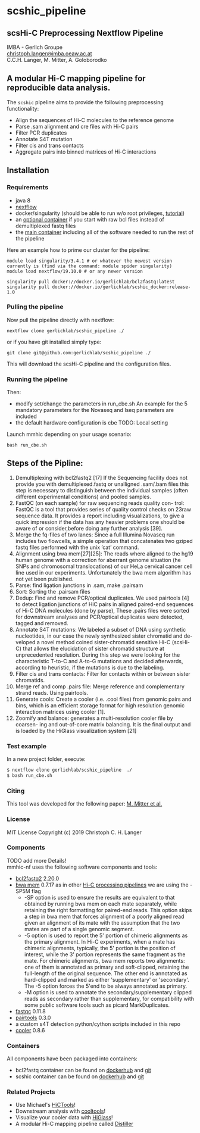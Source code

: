 # scshic_pipeline
## scsHi-C Preprocessing Nextflow Pipeline
IMBA - Gerlich Groupe <br>
christoph.langer@imba.oeaw.ac.at <br>
C.C.H. Langer, M. Mitter, A. Goloborodko

## A modular Hi-C mapping pipeline for reproducible data analysis.

The `scshic` pipeline aims to provide the following preprocessing functionality:

- Align the sequences of Hi-C molecules to the reference genome
- Parse .sam alignment and cre files with Hi-C pairs
- Filter PCR duplicates
- Annotate S4T mutation
- Filter cis and trans contacts
- Aggregate pairs into binned matrices of Hi-C interactions

## Installation

### Requirements

- java 8
- [nextflow](https://www.nextflow.io/)
- docker/singularity (should be able to run w/o root privileges, [tutorial](https://www.digitalocean.com/community/tutorials/how-to-install-and-use-docker-on-ubuntu-16-04))
- an [optional container](https://hub.docker.com/repository/docker/gerlichlab/bcl2fastq) if you start with raw bcl files instead of demultiplexed fastq files
- the [main container](https://hub.docker.com/repository/docker/gerlichlab/scshic_docker) including all of the software needed to run the rest of the pipeline  
  
Here an example how to prime our cluster for the pipeline:
```
module load singularity/3.4.1 # or whatever the newest version currently is (find via the command: module spider singularity)
module load nextflow/19.10.0 # or any newer version

singularity pull docker://docker.io/gerlichlab/bcl2fastq:latest
singularity pull docker://docker.io/gerlichlab/scshic_docker:release-1.0
``` 

### Pulling the pipeline
Now pull the pipeline directly with nextflow:

```
nextflow clone gerlichlab/scshic_pipeline ./
```

or if you have git installed simply type:

```
git clone git@github.com:gerlichlab/scshic_pipeline ./
```

This will download the scsHi-C pipeline and the configuration files.

### Running the pipeline

Then:

- modify set/change the parameters in run_cbe.sh
    An example for the 5 mandatory parameters for the Novaseq and Iseq parameters are included
- the default hardware configuration is cbe
TODO: Local setting

Launch mmhic depending on your usage scenario:

```
bash run_cbe.sh
```

## Steps of the Pipline:
1. Demultiplexing with bcl2fastq2 [17] 
If the Sequencing facility does
not provide you with demultiplexed.fastq or unalligned .sam/.bam files
this step is necessary to distinguish between the individual samples (often
different experimental conditions) and pooled samples.
2. FastQC (on each sample) for raw sequencing reads quality con-
trol: FastQC is a tool that provides series of quality control checks on
23raw sequence data. It provides a report including visualizations, to give a
quick impression if the data has any heavier problems one should be aware
of or consider,before doing any further analysis [39].
3. Merge the fq-files of two lanes: Since a full Illumina Novaseq run
includes two flowcells, a simple operation that concatenates two gziped
fastq files performed with the unix ’cat’ command.
4. Alignment using bwa mem[27][25]: The reads where aligned to the
hg19 human genome with a correction for aberrant genome situation (he
SNPs and chromosomal translocations) of our HeLa cervical cancer cell
line used in our experiments. Unfortunately the bwa mem algorithm has
not yet been published.
5. Parse: find ligation junctions in .sam, make .pairsam
6. Sort: Sorting the .pairsam files
7. Dedup: Find and remove PCR/optical duplicates. We used pairtools [4]
to detect ligation junctions of HiC pairs in aligned paired-end sequences
of Hi-C DNA molecules (done by parse), These .pairs files were sorted for
downstream analyses and PCR/optical duplicates were detected, tagged
and removed.
8. Annotate S4T mutations: We labeled a subset of DNA using synthetic
nucleotides, in our case the newly synthesized sister chromatid and de-
veloped a novel method coined sister-chromatid sensitive Hi-C (scsHi-C)
that allows the elucidation of sister chromatid structure at unprecedented
resolution. During this step we were looking for the characteristic T-to-C
and A-to-G mutations and decided afterwards, according to heuristic, if
the mutations is due to the labeling.
9. Filter cis and trans contacts: Filter for contacts within or between
sister chromatids.
10. Merge ref and comp .pairs file: Merge reference and complementary
strand reads. Using pairtools.
11. Generate cools: Create a cooler (i.e. .cool files) from genomic pairs
and bins, which is an efficient storage format for high resolution genomic
interaction matrices using cooler [1].
12. Zoomify and balance: generates a multi-resolution cooler file by coarsen-
ing and out-of-core matrix balancing. It is the final output and is loaded
by the HiGlass visualization system [21]

### Test example

In a new project folder, execute:

```bash
$ nextflow clone gerlichlab/scshic_pipeline  ./
$ bash run_cbe.sh 
```
### Citing
This tool was developed for the following paper:
[M. Mitter et al.](https://doi.org/10.1101/2020.03.10.978148)


### License

MIT License
Copyright (c) 2019 Christoph C. H. Langer

### Components
TODO add more Details! <br>
mmhic-nf uses the following software components and tools:
- [bcl2fastq2](https://support.illumina.com/sequencing/sequencing_software/bcl2fastq-conversion-software.html) 2.20.0 
- [bwa mem](http://bio-bwa.sourceforge.net/) 0.7.17 as in other [Hi-C processing pipelines](https://data.4dnucleome.org/help/analysis-and-visualization/hi_c-processing-pipelin) we are using the -SP5M flag
    - -SP option is used to ensure the results are equivalent to that obtained by running bwa mem on each mate separately,
while retaining the right formatting for paired-end reads. This option skips a step in bwa mem that forces 
alignment of a poorly aligned read given an alignment of its mate with the assumption 
that the two mates are part of a single genomic segment.
    - -5 option is used to report the 5' portion of chimeric alignments as the primary alignment. 
In Hi-C experiments, when a mate has chimeric alignments, typically, the 5' portion is the position of interest,
while the 3' portion represents the same fragment as the mate. 
For chimeric alignments, bwa mem reports two alignments:
one of them is annotated as primary and soft-clipped, retaining the full-length of the original sequence. 
The other end is annotated as hard-clipped and marked as either 'supplementary' or 'secondary'. The -5 option forces the 5'end to be always annotated as primary.
    - -M option is used to annotate the secondary/supplementary clipped reads as secondary rather than supplementary, 
for compatibility with some public software tools such as picard MarkDuplicates.
- [fastqc](https://www.bioinformatics.babraham.ac.uk/projects/fastqc/) 0.11.8
- [pairtools](https://github.com/mirnylab/pairtools) 0.3.0
- a custom s4T detection python/cython scripts included in this repo
- [cooler](https://github.com/mirnylab/cooler) 0.8.6


### Containers
All components have been packaged into containers:
- bcl2fastq container can be found on [dockerhub](https://hub.docker.com/r/gerlichlab/bcl2fastq) and [git](https://github.com/cchlanger/bcl2fastq_docker)
- scshic container can be found on [dockerhub](https://hub.docker.com/r/gerlichlab/scshic_docker) and [git](https://github.com/gerlichlab/scshic_docker)

### Related Projects
- Use Michael's [HiCTools](https://github.com/gerlichlab/ngs)!
- Downstream analysis with [cooltools](https://github.com/mirnylab/cooltools)!
- Visualize your cooler data with [HiGlass](http://higlass.io)!
- A modular Hi-C mapping pipeline called [Distiller](https://github.com/mirnylab/distiller-nf)
